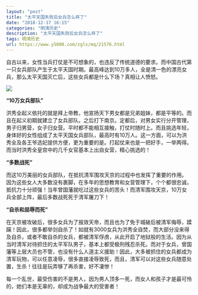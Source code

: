 ```yaml
---
layout: "post"
title: "太平天国失败后女兵怎么样了"
date: "2018-12-17 16:15"
categories: "明清历史"
description: "太平天国失败后女兵怎么样了"
tags: 明清历史
url: https://www.y5000.com/zgls/mq/21576.html
---
```






自古以来，女性当兵打仗是不可想象的，也违反了传统道德的要求。而中国古代第一只女兵部队产生于太平天国时期。最高峰达到10万多人，全是清一色的漂亮女兵，那么太平天国灭亡后，这些女兵都是什么下场？真相让人愤怒。

![](https://img.y5000.com/uploads/allimg/170622/8-1F622151946319.jpg)

**“10万女兵部队”**

洪秀全起义依托的就是拜上帝教，他宣扬天下男女都是兄弟姐妹，都是平等的。而且在起义初期就建立了女兵部队。之后打下南京。定都后，对男女实行分开管理，男子归男营，女子归女营。平时都不能相互接触，打仗时随时上。而且挑选年轻，身体好的女性组成了太平天国女兵部队，最高时有10万人。这一方面，可以为洪秀全及各王爷选妃提供方便，更为重要的是。打起仗来也是一把好手，一举两得。而当时洪秀全皇宫中的几千女官基本上出自女营，精心挑选的！

**“多数战死”**

而这10万美丽的女兵部队，在抵抗清军围攻天京的过程中也发挥了重要的作用。因为这些女人大多数没有裹脚，在多年的思想教育和女营管理下，个个都很忠诚，抵抗力十分顽强！当年曾国藩就吃过这些女兵的苦头！而清军围攻天京，10万女兵全部上阵，最后多数战死死于清军屠刀下！

**“自杀和屈辱而死”**

在天京被攻破后，很多女兵为了报效天帝，而且也为了免于城破后被清军侮辱，蹂躏！因此，很多都举剑自杀了！如就有3000女兵为洪秀全自焚，而大部分没来得及自杀，或者不敢自杀的女兵，都被清军俘虏，从此开启了地狱般的生活。因为从当时清军对待抓住的太平军队男子，基本上都受极刑残忍杀死。而对于女兵，曾国藩等上层大员也不管，也没有什么人道主义援助！因此，大多被抓住的女兵都成为清军玩物，可以任意凌辱，很多直接凌辱致死，而且，清军可以对这些女兵随意处置，生杀！往往是玩弄够了再杀害，好不凄惨！

每一个乱世，最受伤害的不是男人，因为男人顶多一死，而女人和孩子才是最可怜的，她们本是无辜的，却成为战争最大的受害者！
